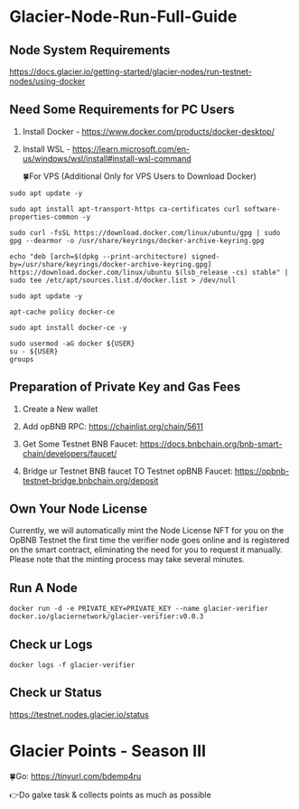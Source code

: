 # Glacier-Node-Run-Full-Guide

## Node System Requirements

https://docs.glacier.io/getting-started/glacier-nodes/run-testnet-nodes/using-docker

## Need Some Requirements for PC Users

1. Install Docker - https://www.docker.com/products/docker-desktop/

2. Install WSL - https://learn.microsoft.com/en-us/windows/wsl/install#install-wsl-command

   🍀For VPS (Additional Only for VPS Users to Download Docker)
```
sudo apt update -y
```
```
sudo apt install apt-transport-https ca-certificates curl software-properties-common -y
```
```
sudo curl -fsSL https://download.docker.com/linux/ubuntu/gpg | sudo gpg --dearmor -o /usr/share/keyrings/docker-archive-keyring.gpg
```
```
echo "deb [arch=$(dpkg --print-architecture) signed-by=/usr/share/keyrings/docker-archive-keyring.gpg] https://download.docker.com/linux/ubuntu $(lsb_release -cs) stable" | sudo tee /etc/apt/sources.list.d/docker.list > /dev/null
```
```
sudo apt update -y
```
```
apt-cache policy docker-ce
```
```
sudo apt install docker-ce -y
```
```
sudo usermod -aG docker ${USER}
su - ${USER}
groups
```

## Preparation of Private Key and Gas Fees

1. Create a New wallet

2. Add opBNB RPC: https://chainlist.org/chain/5611

3. Get Some Testnet BNB Faucet: https://docs.bnbchain.org/bnb-smart-chain/developers/faucet/

4. Bridge ur Testnet BNB faucet TO Testnet opBNB Faucet: https://opbnb-testnet-bridge.bnbchain.org/deposit

## Own Your Node License

Currently, we will automatically mint the Node License NFT for you on the OpBNB Testnet the first time the verifier node goes online and is registered on the smart contract, eliminating the need for you to request it manually. Please note that the minting process may take several minutes.

## Run A Node
```
docker run -d -e PRIVATE_KEY=PRIVATE_KEY --name glacier-verifier docker.io/glaciernetwork/glacier-verifier:v0.0.3
```

## Check ur Logs
```
docker logs -f glacier-verifier
```

## Check ur Status

https://testnet.nodes.glacier.io/status

# Glacier Points - Season III

🍀Go: https://tinyurl.com/bdemp4ru

👉Do galxe task & collects points as much as possible
